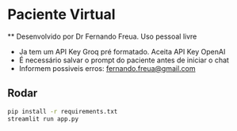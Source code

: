 # Paciente Virtual

** Desenvolvido por Dr Fernando Freua. Uso pessoal livre

- Ja tem um API Key Groq pré formatado. Aceita API Key OpenAI
- É necessário salvar o prompt do paciente antes de iniciar o chat
- Informem possiveis erros: fernando.freua@gmail.com

## Rodar
```bash
pip install -r requirements.txt
streamlit run app.py
```
